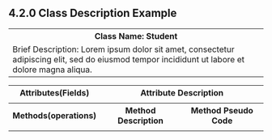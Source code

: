 ## 4.2.0 Class Description Example

<table>
  <tr>
    <th colspan = "3">Class Name: Student</th>
  </tr>
  <tr>
    <td colspan = "3">Brief Description: Lorem ipsum dolor sit amet, consectetur adipiscing elit, sed do eiusmod tempor incididunt ut labore et dolore magna aliqua. </td>
  </tr>
  </table>
  <table>
  <tr>
    <th>Attributes(Fields)</th>
    <th colspan = "2">Attribute Description</th>
  </tr>
  <tr>
    <td></td><td colspan = "2"></td>
  </tr>
  <tr>
    <th>Methods(operations) </th>
    <th>Method Description</th>
    <th>Method Pseudo Code</th>
  </tr>
  <tr>
    <td></td>
    <td></td>
    <td></td>
  </tr>
</table>

